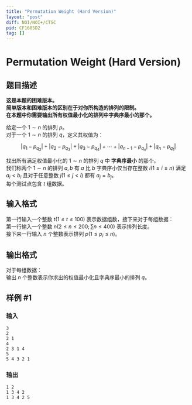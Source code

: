 ```yaml
---
title: "Permutation Weight (Hard Version)"
layout: "post"
diff: NOI/NOI+/CTSC
pid: CF1685D2
tag: []
---
```


# Permutation Weight (Hard Version)

## 题目描述

**这是本题的困难版本。**  
**简单版本和困难版本的区别在于对你所构造的排列的限制。**  
**在本题中你需要输出所有权值最小化的排列中字典序最小的那个。**


给定一个 $1\sim n$ 的排列 $p$。  
对于一个 $1\sim n$ 的排列 $q$，定义其权值为：

$$|q_1-p_{q_2}|+|q_2-p_{q_3}|+|q_3-p_{q_4}|+\cdots+|q_{n-1}-p_{q_n}|+|q_n-p_{q_1}|$$

找出所有满足权值最小化的 $1\sim n$ 的排列 $q$ 中 **字典序最小** 的那个。  
我们称两个 $1\sim n$ 的排列 $a,b$ 有 $a$ 比 $b$ 字典序小仅当存在整数 $i(1\leq i\leq n)$ 满足 $a_i<b_i$ 且对于任意整数 $j(1\leq j<i)$ 都有 $a_j=b_j$。  
每个测试点包含 $t$ 组数据。

## 输入格式

第一行输入一个整数 $t(1\leq t\leq100)$ 表示数据组数，接下来对于每组数据：  
第一行输入一个整数 $n(2\leq n\leq200;\sum n\leq400)$ 表示排列长度。  
接下来一行输入 $n$ 个整数表示排列 $p(1\leq p_i\leq n)$。

## 输出格式

对于每组数据：  
输出 $n$ 个整数表示你求出的权值最小化且字典序最小的排列 $q$。

## 样例 #1

### 输入

```
3
2
2 1
4
2 3 1 4
5
5 4 3 2 1
```

### 输出

```
1 2 
1 3 4 2 
1 3 4 2 5
```

